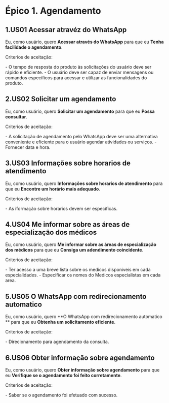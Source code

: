 # Épico 1. Agendamento

## 1.US01 Acessar atravéz do WhatsApp
Eu, como usuário, quero **Acessar através do WhatsApp** para que eu **Tenha facilidade o agendamento**.
<p>Criterios de aceitação:</p>
- O tempo de resposta do produto às solicitações do usuário deve ser rápido e eficiente. 
- O usuário deve ser capaz de enviar mensagens ou comandos específicos para acessar e utilizar as funcionalidades do produto.

## 2.US02 Solicitar um agendamento
Eu, como usuário, quero **Solicitar um agendamento** para que eu **Possa consultar**.  
<p>Criterios de aceitação:</p>
- A solicitação de agendamento pelo WhatsApp deve ser uma alternativa conveniente e eficiente para o usuário agendar atividades ou serviços.
- Fornecer data e hora.

## 3.US03 Informações sobre horarios de atendimento
Eu, como usuário, quero **Informações sobre horarios de atendimento** para que eu **Encontre um horário mais adequado**.
<p>Criterios de aceitação:</p>
- As iformação sobre horarios devem ser específicas.

## 4.US04 Me informar sobre as áreas de especialização dos médicos
Eu, como usuário, quero **Me informar sobre as áreas de especialização dos médicos** para que eu **Consiga um adendimento coincidente**.
<p>Criterios de aceitação:</p>
- Ter acesso a uma breve lista sobre os medicos disponiveis em cada especialidades.
- Especificar os nomes do Medicos especialistas em cada area. 

## 5.US05 O WhatsApp com redirecionamento automatico 
Eu, como usuário, quero **O WhatsApp com redirecionamento automatico ** para que eu **Obtenha um solicitamento eficiente**.
<p>Criterios de aceitação:</p>
- Direcionamento para agendamento da consulta. 

## 6.US06 Obter informação sobre agendamento
Eu, como usuário, quero **Obter informação sobre agendamento** para que eu **Verifique se o agendamento foi feito corretamente**.
<p>Criterios de aceitação:</p> 
- Saber se o agendamento foi efetuado com sucesso.  
